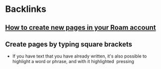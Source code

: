 
# Backlinks
## [How to create new pages in your Roam account](<How to create new pages in your Roam account.md>)
## Create pages by typing square brackets [ ](< .md>)

- If you have text that you have already written, it's also possible to highlight a word or phrase, and with it highlighted  pressing [ ](< .md>)

